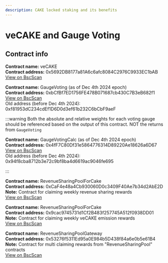 ```yaml
---
description: CAKE locked staking and its benefits
---
```


# veCAKE and Gauge Voting

## Contract info

**Contract name:** veCAKE\
**Contract address:** 0x5692DB8177a81A6c6afc8084C2976C9933EC1bAB\
[View on BscScan](https://bscscan.com/address/0x5692DB8177a81A6c6afc8084C2976C9933EC1bAB)

**Contract name:** GaugeVoting (as of Dec 4th 2024 epoch) \
**Contract address:** 0xbCfBf7ED1756FE478B071687cb430C7B3eB682f1\
[View on BscScan](https://bscscan.com/address/0xbCfBf7ED1756FE478B071687cb430C7B3eB682f1) \
Old address (before Dec 4th 2024): 0xf81953dC234cdEf1D6D0d3ef61b232C6bCbF9aeF

:::warning
Both the absolute and relative weights for each voting gauge should be referenced based on the output of this contract. NOT the returns from `GaugeVoting`

**Contract name:** GaugeVotingCalc (as of Dec 4th 2024 epoch) \
**Contract address:** 0x4fF7C80Df31e5864776314D89220Ae18626a6D67\
[View on BscScan](https://bscscan.com/address/0x4fF7C80Df31e5864776314D89220Ae18626a6D67#readContract) \
Old address (before Dec 4th 2024): 0x94f8cba8712b3e72c9bf8ba4d6619ac9046fe695

:::

**Contract name:** RevenueSharingPoolForCake\
**Contract address:** 0xCaF4e48a4Cb930060D0c3409F40Ae7b34d2AbE2D\
**Note:** Contract for claiming weekly revenue sharing rewards\
[View on BscScan](https://bscscan.com/address/0xCaF4e48a4Cb930060D0c3409F40Ae7b34d2AbE2D)

**Contract name:** RevenueSharingPoolForCake\
**Contract address:** 0x9cac9745731d1Cf2B483f257745A512f0938DD01\
**Note:** Contract for claiming weekly veCAKE emission rewards\
[View on BscScan](https://bscscan.com/address/0x9cac9745731d1Cf2B483f257745A512f0938DD01)

**Contract name:** RevenueSharingPoolGateway\
**Contract address:** 0x53276f5311Ed95a0E984b5D438f84a6e0b5e61B4\
**Note:** Contract for multi claiming rewards from "RevenueSharingPool" contracts\
[View on BscScan](https://bscscan.com/address/0x53276f5311Ed95a0E984b5D438f84a6e0b5e61B4)
